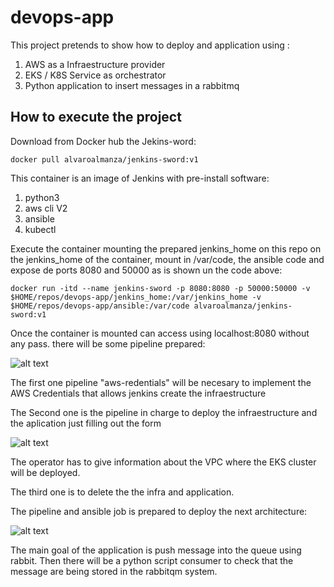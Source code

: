 # devops-app

This project pretends to show how to deploy and application using :

1. AWS as a Infraestructure provider
2. EKS / K8S Service as orchestrator
3. Python application to insert messages in a rabbitmq


## How to execute the project

Download from Docker hub the Jekins-word:

```docker pull alvaroalmanza/jenkins-sword:v1```

This container is an image of Jenkins with pre-install software:

1. python3
2. aws cli V2
3. ansible
4. kubectl

Execute the container mounting the prepared jenkins_home on this repo on the jenkins_home of the container, mount in /var/code, the ansible code and expose de ports 8080 and 50000 as is shown un the code above:

```docker run -itd --name jenkins-sword -p 8080:8080 -p 50000:50000 -v $HOME/repos/devops-app/jenkins_home:/var/jenkins_home -v $HOME/repos/devops-app/ansible:/var/code alvaroalmanza/jenkins-sword:v1```


Once the container is mounted can access using localhost:8080 without any pass. there will be some pipeline prepared:

![alt text](https://github.com/alvaroalmanza88/devops-app/blob/main/images/image1.png)



The first one pipeline "aws-redentials" will be necesary to implement the AWS Credentials that allows jenkins create the infraestructure


The Second one is the pipeline in charge to deploy the infraestructure and the aplication just filling  out the form

![alt text](https://github.com/alvaroalmanza88/devops-app/blob/main/images/image1.2.png)


The operator has to give information about the VPC where the EKS cluster will be deployed.

The third one is to delete the the infra and application.

The pipeline and ansible job is prepared to deploy the next architecture:


![alt text](https://github.com/alvaroalmanza88/devops-app/blob/main/images/image2.png)


The main goal of the application is push message into the queue using rabbit. Then there will be a python script consumer to check that the message are being stored in the rabbitqm system.
